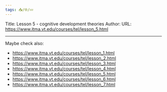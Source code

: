 ```yaml
---
tags: 📥️/🌐/💤
---
```


Title: Lesson 5 - cognitive development theories
Author: 
URL:  https://www.itma.vt.edu/courses/tel/lesson_5.html

---

Maybe check also:
- https://www.itma.vt.edu/courses/tel/lesson_1.html
- https://www.itma.vt.edu/courses/tel/lesson_2.html
- https://www.itma.vt.edu/courses/tel/lesson_3.html
- https://www.itma.vt.edu/courses/tel/lesson_4.html
- https://www.itma.vt.edu/courses/tel/lesson_5.html
- https://www.itma.vt.edu/courses/tel/lesson_6.html
- https://www.itma.vt.edu/courses/tel/lesson_7.html
